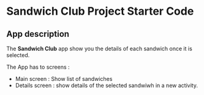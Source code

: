 # Sandwich Club Project Starter Code

## App description
The **Sandwich Club** app show you the details of each sandwich once it is selected.

The App has to screens :

- Main screen : Show list of sandwiches
- Details screen : show details of the selected sandwiwh in a new activity.
